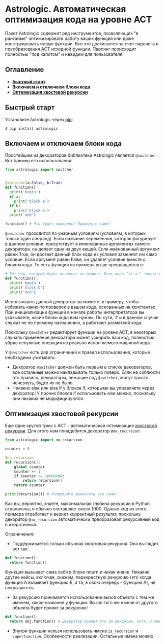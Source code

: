 # Astrologic. Автоматическая оптимизация кода на уровне АСТ


Пакет Astrologic содержит ряд инструментов, позволяющих "в рантайме" оптимизировать работу ваших функций или даже конструировать новые функции. Все это достигается за счет парсинга и преобразования [ACT](https://docs.python.org/3/library/ast.html) исходной функции. Парсинг происходит полностью "под капотом" и невидим для пользователя.


## Оглавление

- [**Быстрый старт**](#быстрый-старт)
- [**Включаем и отключаем блоки кода**](#включаем-и-отключаем-блоки-кода)
- [**Оптимизация хвостовой рекурсии**](#оптимизация-хвостовой-рекурсии)


## Быстрый старт

Установите Astrologic через [pip](https://pypi.org/project/astrologic/):

```
$ pip install astrologic
```

## Включаем и отключаем блоки кода

Простейшим из декораторов библиотеки Astrologic является ```@switcher```. Вот пример его использования:

```python
from astrologic import switcher


@switcher(a=False, b=True)
def function():
  print('begin')
  if a:
    print('block a')
  if b:
    print('block b')
  print('end')

function() # Что будет выведено? Проверьте сами!
```

```@switcher``` проходится по унарным условиям (условиям, в которых только один операнд). Если название переменной, которая фигурирует в данном условии, присутствует в именованных аргументах самого декоратора, он делает одну из двух вещей. Если именованный аргумент равен True, он достает данный блок кода из условия заменяет им само условие. Если аргумент равен False, он удаляет условие вместе с блоком кода. То есть функция из примера выше превращается в:

```python
# Тот код, который будет исполнен на машине. Блок кода "if a:" полностью вырезан, а блок "if b:" вытащен из проверки, в то время как сама проверка тоже вырезана.
def function():
  print('begin')
  print('block b')
  print('end')
```

Использовать данный декоратор вы можете, к примеру, чтобы избежать каких-то проверок в вашем коде, основанных на константах. При инициализации функций в начале работы интерпретатора вы указываете, какие блоки кода вам нужны. По сути, if'ы в данном случае служат не по прямому назначению, а работают разметкой кода.

Поскольку ```@switcher``` редактирует функции на уровне АСТ, в некоторых случаях применение декоратора может ускорить ваш код, полностью убрав ненужные операции из реально исполняемого машиной кода.

У ```@switcher``` есть ряд ограничений и правил использования, которые необходимо учитывать:

- Декоратор ```@switcher``` должен быть первым в списке декораторов, все остальные можно накладывать только поверх. Если не соблюсти это правило, декораторы, лежащие под ```@switcher```, могут просто исчезнуть, будто их не было.
- Никаких else или else if у блоков if, которыми вы управляете через декоратор! У прочих блоков if использовать else можно, поскольку они никаких не модифицируются.

## Оптимизация хвостовой рекурсии

Еще один крутой трюк с ACT - автоматическая оптимизация [хвостовой рекурсии](https://ru.wikipedia.org/wiki/%D0%A5%D0%B2%D0%BE%D1%81%D1%82%D0%BE%D0%B2%D0%B0%D1%8F_%D1%80%D0%B5%D0%BA%D1%83%D1%80%D1%81%D0%B8%D1%8F). Для этого нам понадобится декоратор ```@no_recursion```:


```python
from astrologic import no_recursion

counter = 0

@no_recursion
def recursion():
    global counter
    counter += 1
    if counter != 10000000:
        return recursion()
    return counter

print(recursion()) # Попробуйте выполнить это сами!
```

Как вы, вероятно, знаете, максимальная глубина рекурсии в Python ограничена, и обычно составляет около 1000. Однако код из этого примера отработает и вернет корректный результат, поскольку декоратор ```@no_recursion``` автоматически преобразовал рекурсивный код в итеративный.

Ограничения:

- Поддерживается только обычная хвостовая рекурсия. Она выглядит вот так:

```python
def function():
  return function()
```

Функция вызывает сама себя в блоке return и никак иначе. Никакие другие кейсы, включая, скажем, перекрестную рекурсию (это когда функция А вызывает функцию Б, а та, в свою очередь - функцию А), не покрываются.

- За рекурсию принимается использование вызов объекта с тем же именем, какое название у функции. Вызов того же имени от другого объекта будет принят за рекурсию!

```python
def function():
  return obj.function() # Декоратор примет это за рекурсию, хотя, очевидно, obj.function != function.
```

- Внутри функции нельзя использовать имена ```is_recursion``` и ```superfunction```. Особенности реализации. Остальные имена можно.
